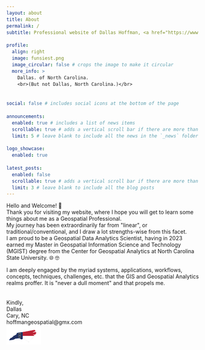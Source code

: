 ```yaml
---
layout: about
title: About
permalink: /
subtitle: Professional website of Dallas Hoffman, <a href="https://www.gisci.org/">GISP.</a>

profile:
  align: right
  image: funsiest.png
  image_circular: false # crops the image to make it circular
  more_info: >
    Dallas. of North Carolina.
    <br>(But not Dallas, North Carolina.)</br>


social: false # includes social icons at the bottom of the page

announcements:
  enabled: true # includes a list of news items
  scrollable: true # adds a vertical scroll bar if there are more than 3 news items
  limit: 5 # leave blank to include all the news in the `_news` folder

logo_showcase:
  enabled: true

latest_posts:
  enabled: false
  scrollable: true # adds a vertical scroll bar if there are more than 3 new posts items
  limit: 3 # leave blank to include all the blog posts
---
```


Hello and Welcome! 👋
<br>
Thank you for visiting my website, where I hope you will get to learn some things about me as a Geospatial Professional.
<br>
My journey has been extraordinarily far from "linear", or traditional/conventional, and I draw a lot strengths-wise from this facet. 
<br>I am proud to be a Geospatial Data Analytics Scientist, having in 2023 earned my Master in Geospatial Information Science and Technology (MGIST) degree from the Center for Geospatial Analytics at North Carolina State University. :globe_with_meridians: :nerd_face:
<br>
<p>
I am deeply engaged by the myriad systems, applications, workflows, concepts, techniques, challenges, etc. that the GIS and Geospatial Analytics realms proffer. 
It is "never a dull moment" and that propels me. 
<br>
<br>
<br>
<span style="font-size:14px;">
Kindly,
<br>Dallas
<br>Cary, NC
<br>hoffmangeospatial@gmx.com
</span>
<br>
<img src="/assets/img/ncsflag.png">
<br>
<br>